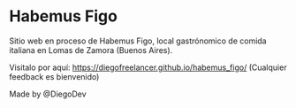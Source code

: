 # Habemus Figo
Sitio web en proceso de Habemus Figo, local gastrónomico de comida italiana en Lomas de Zamora (Buenos Aires).

Visitalo por aquí: https://diegofreelancer.github.io/habemus_figo/ (Cualquier feedback es bienvenido)

Made by @DiegoDev
